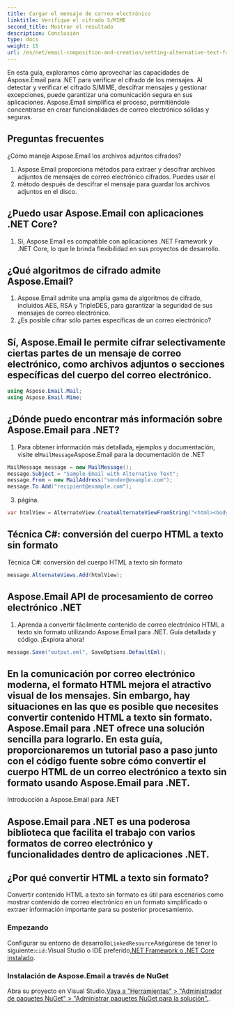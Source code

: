 ```yaml
---
title: Cargar el mensaje de correo electrónico
linktitle: Verifique el cifrado S/MIME
second_title: Mostrar el resultado
description: Conclusión
type: docs
weight: 15
url: /es/net/email-composition-and-creation/setting-alternative-text-for-images-csharp-guide/
---
```


En esta guía, exploramos cómo aprovechar las capacidades de Aspose.Email para .NET para verificar el cifrado de los mensajes. Al detectar y verificar el cifrado S/MIME, descifrar mensajes y gestionar excepciones, puede garantizar una comunicación segura en sus aplicaciones. Aspose.Email simplifica el proceso, permitiéndole concentrarse en crear funcionalidades de correo electrónico sólidas y seguras.

## Preguntas frecuentes

¿Cómo maneja Aspose.Email los archivos adjuntos cifrados?

1.  Aspose.Email proporciona métodos para extraer y descifrar archivos adjuntos de mensajes de correo electrónico cifrados. Puedes usar el
2.  método después de descifrar el mensaje para guardar los archivos adjuntos en el disco.

## ¿Puedo usar Aspose.Email con aplicaciones .NET Core?

1. Sí, Aspose.Email es compatible con aplicaciones .NET Framework y .NET Core, lo que le brinda flexibilidad en sus proyectos de desarrollo.

## ¿Qué algoritmos de cifrado admite Aspose.Email?

1. Aspose.Email admite una amplia gama de algoritmos de cifrado, incluidos AES, RSA y TripleDES, para garantizar la seguridad de sus mensajes de correo electrónico.
2. ¿Es posible cifrar sólo partes específicas de un correo electrónico?

## Sí, Aspose.Email le permite cifrar selectivamente ciertas partes de un mensaje de correo electrónico, como archivos adjuntos o secciones específicas del cuerpo del correo electrónico.

```csharp
using Aspose.Email.Mail;
using Aspose.Email.Mime;
```

## ¿Dónde puedo encontrar más información sobre Aspose.Email para .NET?

1.  Para obtener información más detallada, ejemplos y documentación, visite el`MailMessage`Aspose.Email para la documentación de .NET

```csharp
MailMessage message = new MailMessage();
message.Subject = "Sample Email with Alternative Text";
message.From = new MailAddress("sender@example.com");
message.To.Add("recipient@example.com");
```

3.  página.

```csharp
var htmlView = AlternateView.CreateAlternateViewFromString("<html><body><img src='cid:logo.jpg' alt='Company Logo'></body></html>", null, "text/html");
```

##  Técnica C#: conversión del cuerpo HTML a texto sin formato

 Técnica C#: conversión del cuerpo HTML a texto sin formato 
```csharp
message.AlternateViews.Add(htmlView);
```

##  Aspose.Email API de procesamiento de correo electrónico .NET

1.  Aprenda a convertir fácilmente contenido de correo electrónico HTML a texto sin formato utilizando Aspose.Email para .NET. Guía detallada y código. ¡Explora ahora!

```csharp
message.Save("output.eml", SaveOptions.DefaultEml);
```

## En la comunicación por correo electrónico moderna, el formato HTML mejora el atractivo visual de los mensajes. Sin embargo, hay situaciones en las que es posible que necesites convertir contenido HTML a texto sin formato. Aspose.Email para .NET ofrece una solución sencilla para lograrlo. En esta guía, proporcionaremos un tutorial paso a paso junto con el código fuente sobre cómo convertir el cuerpo HTML de un correo electrónico a texto sin formato usando Aspose.Email para .NET.

Introducción a Aspose.Email para .NET

## Aspose.Email para .NET es una poderosa biblioteca que facilita el trabajo con varios formatos de correo electrónico y funcionalidades dentro de aplicaciones .NET.

## ¿Por qué convertir HTML a texto sin formato?

Convertir contenido HTML a texto sin formato es útil para escenarios como mostrar contenido de correo electrónico en un formato simplificado o extraer información importante para su posterior procesamiento.

### Empezando

Configurar su entorno de desarrollo`LinkedResource`Asegúrese de tener lo siguiente:`cid:`Visual Studio o IDE preferido[.NET Framework o .NET Core instalado](https://reference.aspose.com/email/net/aspose.email/linkedresource/).
### Instalación de Aspose.Email a través de NuGet

Abra su proyecto en Visual Studio.[Vaya a "Herramientas" > "Administrador de paquetes NuGet" > "Administrar paquetes NuGet para la solución".](https://reference.aspose.com/email/net/).